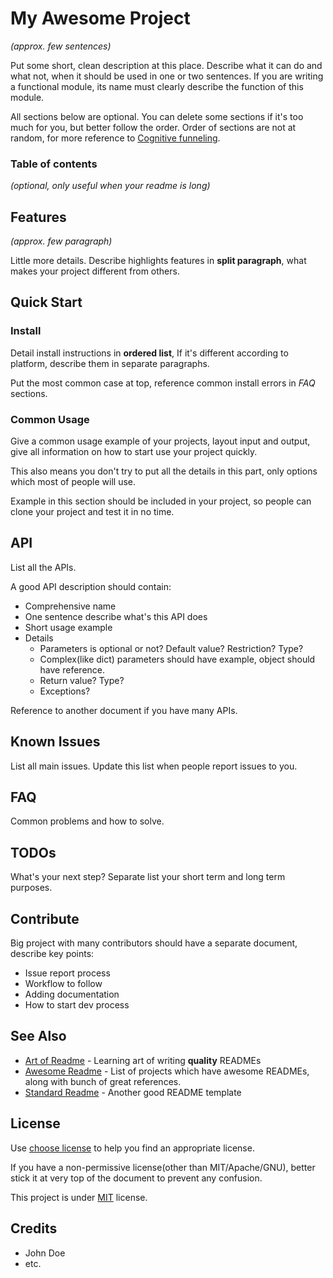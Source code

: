 # My Awesome Project

*(approx. few sentences)*

Put some short, clean description at this place. Describe what it can do and what not, when it should be used in one or two sentences. If you are writing a functional module, its name must clearly describe the function of this module.

All sections below are optional. You can delete some sections if it's too much for you, but better follow the order. Order of sections are not at random, for more reference to [Cognitive funneling](https://github.com/noffle/art-of-readme#cognitive-funneling).

### Table of contents

*(optional, only useful when your readme is long)*

## Features

*(approx. few paragraph)*

Little more details. Describe highlights features in **split paragraph**, what makes your project different from others. 

## Quick Start

### Install

Detail install instructions in **ordered list**, If it's different according to platform, describe them in separate paragraphs. 

Put the most common case at top, reference common install errors in *FAQ* sections.

### Common Usage

Give a common usage example of your projects, layout input and output, give all information on how to start use your project quickly. 

This also means you don't try to put all the details in this part, only options which most of people will use.

Example in this section should be included in your project, so people can clone your project and test it in no time.

## API

List all the APIs. 

A good API description should contain:

- Comprehensive name
- One sentence describe what's this API does
- Short usage example
- Details
  - Parameters is optional or not? Default value? Restriction? Type?
  - Complex(like dict) parameters should have example, object should have reference.
  - Return value? Type?
  - Exceptions?

Reference to another document if you have many APIs. 

## Known Issues

List all main issues. Update this list when people report issues to you.

## FAQ

Common problems and how to solve.

## TODOs

What's your next step? Separate list your short term and long term purposes.

## Contribute

Big project with many contributors should have a separate document, describe key points:

- Issue report process
- Workflow to follow
- Adding documentation
- How to start dev process

## See Also

- [Art of Readme](https://github.com/noffle/art-of-readme) - Learning art of writing **quality** READMEs
- [Awesome Readme](https://github.com/matiassingers/awesome-readme) - List of projects which have awesome READMEs, along with bunch of great references.
- [Standard Readme](https://github.com/RichardLitt/standard-readme) - Another good README template

## License

Use [choose license](https://choosealicense.com/) to help you find an appropriate license. 

If you have a non-permissive license(other than MIT/Apache/GNU), better stick it at very top of the document to prevent any confusion.

This project is under [MIT](LICENSE) license.

## Credits

- John Doe
- etc.